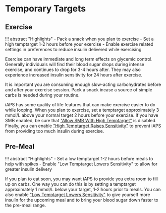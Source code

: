 # Temporary Targets

## Exercise

!!! abstract "Highlights"
    - Pack a snack when you plan to exercise
    - Set a high temptarget 1-2 hours before your exercise
    - Enable exercise related settings in preferences to reduce insulin delivered while exercising

Exercise can have immediate and long term effects on glycemic control. Generally individuals will find their blood sugar drops during intense exercise, and continues to drop for 3-4 hours after. They may also experience increased insulin sensitivity for 24 hours after exercise.

It is important you are consuming enough slow-acting carbohydrates before and after your exercise session. Pack a snack incase a source of simple carbs is needed during your routine. 

iAPS has some quality of life features that can make exercise easier to do while looping. When you plan to exercise, set a temptarget approximately 3 mmol/L above your normal target 2 hours before your exercise. If you have SMB enabled, be sure that ["Allow SMB With High Temptarget"](../settings/configuration/preferences/smbsettings.md) is disabled. Finally, you can enable ["High Temptarget Raises Sensitivity"](../settings/configuration/preferences/targetsettings.md) to prevent iAPS from providing too much insulin during exercise. 

## Pre-Meal

!!! abstract "Highlights"
    - Set a low temptarget 1-2 hours before meals to help with spikes
    - Enable "Low Temptarget Lowers Sensitivity" to allow for greater insulin delivery

If you plan to eat soon, you may want iAPS to provide you extra room to fill up on carbs. One way you can do this is by setting a temptarget approximately 1 mmol/L below your target, 1-2 hours prior to meals. You can also enable ["Low Temptarget Lowers Sensitivity"](../settings/configuration/preferences/targetsettings.md)  to give yourself more insulin for the upcoming meal and to bring your blood sugar down faster to the pre-meal range.
